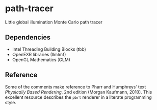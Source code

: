 path-tracer
===========

Little global illumination Monte Carlo path tracer

Dependencies
------------
* Intel Threading Building Blocks (tbb)
* OpenEXR libraries (IlmImf)
* OpenGL Mathematics (GLM)

Reference
---------
Some of the comments make reference to Pharr and Humphreys' text
*Physically Based Rendering*, 2nd edition (Morgan Kaufmann, 2010).
This excellent resource describes the `pbrt` renderer in a literate
programming style.
